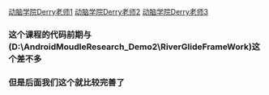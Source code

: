 [动脑学院Derry老师1](https://www.bilibili.com/video/BV1at411M7fq)
[动脑学院Derry老师2](https://www.bilibili.com/video/BV1k441167BG)
[动脑学院Derry老师3](https://www.bilibili.com/video/BV1Kt411u7MJ)
### 这个课程的代码前期与(D:\AndroidMoudleResearch_Demo2\RiverGlideFrameWork)这个差不多
### 但是后面我们这个就比较完善了
